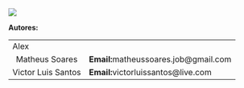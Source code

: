 <img src="resources/imgcapa.png" />
<br/>
</table>

</table>

<b>Autores:</b>
<table>
	<tr>
		<td>Alex</td>
		<td></td>
	</tr>
	<tr>
		<td>
			<center>Matheus Soares</center>
		</td>
		<td>
			<b>Email:</b>matheussoares.job@gmail.com
		</td>
	</tr>
	<tr>
		<td>
			<center>Victor Luis Santos</center>
		</td>
		<td>
			<b>Email:</b>victorluissantos@live.com
		</td>
	</tr>
</bale>